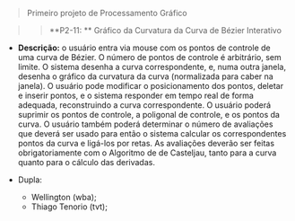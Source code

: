 >Primeiro projeto de Processamento Gráfico

>>**P2-11: ** Gráfico da Curvatura da Curva de Bézier Interativo

- **Descrição:** o usuário entra via mouse com os pontos de controle de uma curva de Bézier. O número de pontos de controle é arbitrário, sem limite.
O sistema desenha a curva correspondente, e, numa outra janela, desenha o gráfico da curvatura da curva (normalizada para caber na janela). O usuário pode modificar o posicionamento dos pontos, deletar e inserir pontos, e o sistema responder em tempo real de forma adequada, reconstruindo a curva correspondente. O usuário poderá suprimir os pontos de controle, a poligonal de controle, e os pontos da curva. O usuário também poderá determinar o número de avaliações que deverá ser usado para então o sistema calcular os correspondentes pontos da curva e ligá-los por retas. As avaliações deverão ser feitas obrigatoriamente com o Algoritmo de de Casteljau, tanto para a curva quanto para o cálculo das derivadas.


- Dupla: 
   - Wellington (wba);
   - Thiago Tenorio (tvt);
